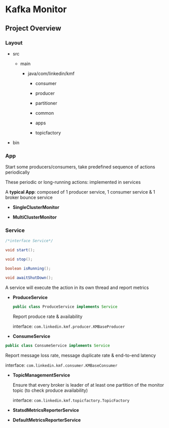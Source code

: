 # Kafka Monitor

## Project Overview

### Layout

* src
 
  * main
  
    * java/com/linkedin/kmf
     
      * consumer
      
      * producer
      
      * partitioner
      
      * common
      
      * apps
      
      * topicfactory

* bin


### App

Start some producers/consumers, take predefined sequence of actions periodically
  
These periodic or long-running actions: implemented in services
  
A **typical App**: composed of 1 producer service, 1 consumer service & 1 broker bounce service

* **SingleClusterMonitor**

* **MultiClusterMonitor**
  

### Service


```java
/*interface Service*/

void start();

void stop();

boolean isRunning();

void awaitShutDown();
```

A service will execute the action in its own thread and report metrics
 
* **ProduceService**

  ```java 
  public class ProduceService implements Service
  ```
  
  Report produce rate & availability 
    
  interface: `com.linkedin.kmf.producer.KMBaseProducer`
  
* **ConsumeService**

 ```java
 public class ConsumeService implements Service
 ```
  
  Report message loss rate, message duplicate rate & end-to-end latency
    
  interface: `com.linkedin.kmf.consumer.KMBaseConsumer`
  
* **TopicManagementService**
  
  Ensure that every broker is leader of at least one partition of the monitor topic (to check produce availability)
    
  interface: `com.linkedin.kmf.topicfactory.TopicFactory`
  
* **StatsdMetricsReporterService**
  
* **DefaultMetricsReporterService**






